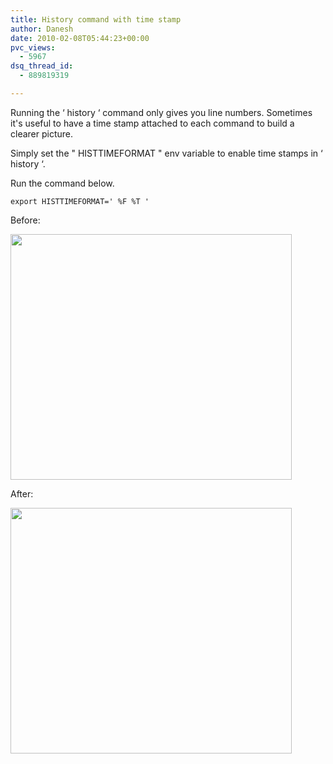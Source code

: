 ```yaml
---
title: History command with time stamp
author: Danesh
date: 2010-02-08T05:44:23+00:00
pvc_views:
  - 5967
dsq_thread_id:
  - 889819319

---
```

Running the &#8216; history &#8216; command only gives you line numbers. Sometimes it's useful to have a time stamp attached to each command to build a clearer picture.

Simply set the " HISTTIMEFORMAT " env variable to enable time stamps in &#8216; history &#8216;.

Run the command below.

`export HISTTIMEFORMAT=' %F %T '`

Before:

<img loading="lazy" class="alignnone size-medium wp-image-1985" title="history.timestamp.1" src="/wp-content/uploads/2010/02/history.timestamp.1-450x393.png" alt="" width="450" height="393" srcset="/wp-content/uploads/2010/02/history.timestamp.1-450x393.png 450w, /wp-content/uploads/2010/02/history.timestamp.1.png 795w" sizes="(max-width: 450px) 100vw, 450px" /> 

After:

<img loading="lazy" class="alignnone size-medium wp-image-1986" title="history.timestamp.2" src="/wp-content/uploads/2010/02/history.timestamp.2-450x393.png" alt="" width="450" height="393" srcset="/wp-content/uploads/2010/02/history.timestamp.2-450x393.png 450w, /wp-content/uploads/2010/02/history.timestamp.2.png 795w" sizes="(max-width: 450px) 100vw, 450px" />